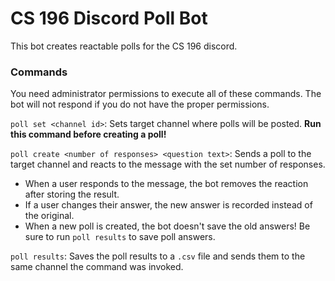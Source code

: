 # CS 196 Discord Poll Bot
This bot creates reactable polls for the CS 196 discord.

### Commands
You need administrator permissions to execute all of these commands. The bot will not respond if you do not have the 
proper permissions.

`poll set <channel id>`: Sets target channel where polls will be posted. **Run this command before creating a poll!**

`poll create <number of responses> <question text>`: Sends a poll to the target channel and reacts to the message with 
the set number of responses. 
* When a user responds to the message, the bot removes the reaction after storing the result.
* If a user changes their answer, the new answer is recorded instead of the original.
* When a new poll is created, the bot doesn't save the old answers! Be sure to run `poll results` to save poll answers.

`poll results`: Saves the poll results to a `.csv` file and sends them to the same channel the command was invoked.
